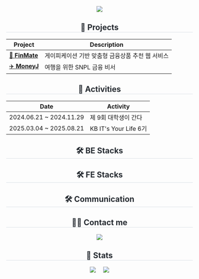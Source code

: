 <div align="center">
  <img src="https://capsule-render.vercel.app/api?type=rounded&color=1e3c72&height=180&text=Welcome%20to%20Youngjae's%20world&animation=twinkling&fontColor=ffffff&fontSize=42" />
</div>

<div align="center">
  <h2 style="border-bottom: 1px solid #d8dee4; color: #282d33;">🚀 Projects</h2>
  
  | Project | Description |
  |---------|-------------|
  | [💸 **FinMate**](https://github.com/KB-technologia) | 게이피케이션 기반 맞춤형 금융상품 추천 웹 서비스 |
  | [✈️ **MoneyJ**](https://github.com/KB-moneyJ) | 여행을 위한 SNPL 금융 비서 |
</div>

<div align="center">
  <h2 style="border-bottom: 1px solid #d8dee4; color: #282d33;">📌 Activities</h2>
  
  | Date | Activity |
  |------|----------|
  | 2024.06.21 ~ 2024.11.29 | 제 9회 대학생이 간다 |
  | 2025.03.04 ~ 2025.08.21 | KB IT's Your Life 6기 |
</div>

<div align="center">
  <h2 style="border-bottom: 1px solid #d8dee4; color: #282d33;">🛠️ BE Stacks</h2>
</div>

<div align="center">
  <h2 style="border-bottom: 1px solid #d8dee4; color: #282d33;">🛠️ FE Stacks</h2>
</div>

<div align="center">
  <h2 style="border-bottom: 1px solid #d8dee4; color: #282d33;">🛠️ Communication</h2>
</div>

<div align="center">
  <h2 style="border-bottom: 1px solid #d8dee4; color: #282d33;">🧑‍💻 Contact me</h2>
  
  <a href="mailto:dev.yj1999@gmail.com">
    <img src="https://img.shields.io/badge/Gmail-EA4335?style=for-the-badge&logo=Gmail&logoColor=white">
  </a>
</div>

<div align="center">
  <h2 style="border-bottom: 1px solid #d8dee4; color: #282d33;">🏅 Stats</h2>
  
  <img src="https://github-readme-stats.vercel.app/api/top-langs/?username=YoungjaeSo&layout=compact&bg_color=0d1117&title_color=58a6ff&text_color=c9d1d9" />
  &nbsp;&nbsp;&nbsp;
  <img src="https://github-readme-stats.vercel.app/api?username=YoungjaeSo&show_icons=true&bg_color=0d1117&title_color=58a6ff&text_color=c9d1d9&icon_color=79c0ff" />
</div>
    
